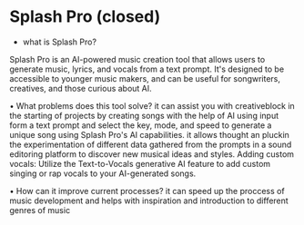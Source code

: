  # Splash Pro (closed)

 - what is Splash Pro?

 Splash Pro is an AI-powered music creation tool that allows users to generate music, lyrics, and vocals from a text prompt. It's designed to be accessible to younger music makers, and can be useful for songwriters, creatives, and those curious about AI. 


• What problems does this tool solve?
it can assist you with creativeblock in the starting of projects by creating songs with the help of AI using input form a text prompt and select the key, mode, and speed to generate a unique song using Splash Pro's AI capabilities.
it allows thought an pluckin the experimentation of different data gathered from the prompts in a sound editoring platform to discover new musical ideas and styles.
Adding custom vocals: Utilize the Text-to-Vocals generative AI feature to add custom singing or rap vocals to your AI-generated songs.

• How can it improve current processes?
it can speed up the proccess of music development and helps with inspiration and introduction to different genres of music 